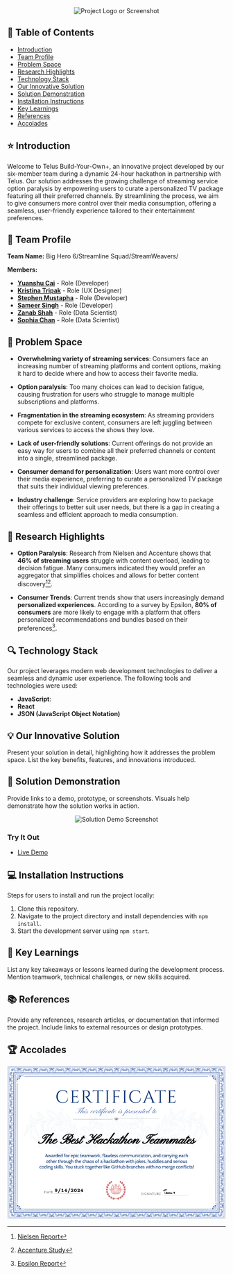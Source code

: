 <div align="center">
<img src="YOUR_IMAGE_LINK" alt="Project Logo or Screenshot">
</div>

## 📖 Table of Contents

- [Introduction](#star-introduction)
- [Team Profile](#handshake-team-profile)
- [Problem Space](#thinking-problem-space)
- [Research Highlights](#telescope-research-highlights)
- [Technology Stack](#mag-technology-stack)
- [Our Innovative Solution](#bulb-our-innovative-solution)
- [Solution Demonstration](#iphone-solution-demonstration)
- [Installation Instructions](#computer-installation-instructions)
- [Key Learnings](#seedling-key-learnings)
- [References](#books-references)
- [Accolades](#trophy-accolades)

## :star: Introduction

Welcome to Telus Build-Your-Own+, an innovative project developed by our six-member team during a dynamic 24-hour hackathon in partnership with Telus. Our solution addresses the growing challenge of streaming service option paralysis by empowering users to curate a personalized TV package featuring all their preferred channels. By streamlining the process, we aim to give consumers more control over their media consumption, offering a seamless, user-friendly experience tailored to their entertainment preferences.

## :handshake: Team Profile

**Team Name:** Big Hero 6/Streamline Squad/StreamWeavers/

**Members:**

- **[Yuanshu Cai](https://www.linkedin.com/in/yuanshucai/)** - Role (Developer)
- **[Kristina Tripak](https://www.linkedin.com/in/kristina-tripak/)** - Role (UX Designer)
- **[Stephen Mustapha](https://www.linkedin.com/in/stephen-mustapha-ng/)** - Role (Developer)
- **[Sameer Singh](https://www.linkedin.com/in/sameersingh22/)** - Role (Developer)
- **[Zanab Shah](https://www.linkedin.com/in/zanab-jafry-shah/)** - Role (Data Scientist)
- **[Sophia Chan](https://www.linkedin.com/in/sophia-g-chan/)** - Role (Data Scientist)

## :thinking: Problem Space

- **Overwhelming variety of streaming services**: Consumers face an increasing number of streaming platforms and content options, making it hard to decide where and how to access their favorite media.

- **Option paralysis**: Too many choices can lead to decision fatigue, causing frustration for users who struggle to manage multiple subscriptions and platforms.

- **Fragmentation in the streaming ecosystem**: As streaming providers compete for exclusive content, consumers are left juggling between various services to access the shows they love.

- **Lack of user-friendly solutions**: Current offerings do not provide an easy way for users to combine all their preferred channels or content into a single, streamlined package.

- **Consumer demand for personalization**: Users want more control over their media experience, preferring to curate a personalized TV package that suits their individual viewing preferences.

- **Industry challenge**: Service providers are exploring how to package their offerings to better suit user needs, but there is a gap in creating a seamless and efficient approach to media consumption.

## :telescope: Research Highlights

- **Option Paralysis**: Research from Nielsen and Accenture shows that **46% of streaming users** struggle with content overload, leading to decision fatigue. Many consumers indicated they would prefer an aggregator that simplifies choices and allows for better content discovery[^1][^2].

- **Consumer Trends**: Current trends show that users increasingly demand **personalized experiences**. According to a survey by Epsilon, **80% of consumers** are more likely to engage with a platform that offers personalized recommendations and bundles based on their preferences[^3].

[^1]: [Nielsen Report](https://www.nielsen.com/insights/2022/whats-old-is-new-again-bundles-could-help-consumers-cope-with-increasing-streaming-service-choice/)
[^2]: [Accenture Study](https://newsroom.accenture.com/news/2022/sixty-percent-of-global-consumers-are-frustrate[…]on-streaming-video-services-according-to-accenture-report)
[^3]: [Epsilon Report](https://www.epsilon.com/us/about-us/pressroom/new-epsilon-research-indicates-80-of-c[…]to-make-a-purchase-when-brands-offer-personalized-experiences)

## :mag: Technology Stack

Our project leverages modern web development technologies to deliver a seamless and dynamic user experience. The following tools and technologies were used:

- **JavaScript**:
- **React**
- **JSON (JavaScript Object Notation)**

## :bulb: Our Innovative Solution

Present your solution in detail, highlighting how it addresses the problem space. List the key benefits, features, and innovations introduced.

## :iphone: Solution Demonstration

Provide links to a demo, prototype, or screenshots. Visuals help demonstrate how the solution works in action.

<div align="center">
<img src="DEMO_IMAGE_LINK" alt="Solution Demo Screenshot">
</div>

### Try It Out

- [Live Demo](YOUR_LIVE_DEMO_LINK)

## :computer: Installation Instructions

Steps for users to install and run the project locally:

1. Clone this repository.
2. Navigate to the project directory and install dependencies with `npm install`.
3. Start the development server using `npm start`.

## :seedling: Key Learnings

List any key takeaways or lessons learned during the development process. Mention teamwork, technical challenges, or new skills acquired.

## :books: References

Provide any references, research articles, or documentation that informed the project. Include links to external resources or design prototypes.

## :trophy: Accolades

![certificate to us](certificate.png)
